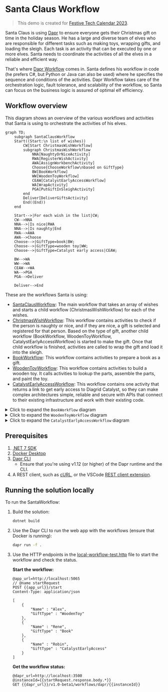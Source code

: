 # Santa Claus Workflow

> This demo is created for [Festive Tech Calendar 2023](https://festivetechcalendar.com/).

Santa Claus is using [Dapr](https://dapr.io/) to ensure everyone gets their Christmas gift on time in the holiday season. He has a large and diverse team of elves who are responsible for different tasks such as making toys, wrapping gifts, and loading the sleigh. Each task is an activity that can be executed by one or more elves. Santa needs to coordinate the activities of all the elves in a reliable and efficient way.

That's where [Dapr Workflow](https://docs.dapr.io/developing-applications/building-blocks/workflow/workflow-overview/) comes in. Santa defines his workflow in code (he prefers C#, but Python or Java can also be used) where he specifies the sequence and conditions of the activities. Dapr Workflow takes care of the orchestration logic, fault tolerance, and scalability of the workflow, so Santa can focus on the business logic is assured of optimal elf efficiency.

## Workflow overview

This diagram shows an overview of the various workflows and activities that Santa is using to orchestrate the activities of his elves.

```mermaid
graph TD;
    subgraph SantaClausWorkflow
    Start((Start:\n list of wishes))
        CW[Start ChristmasWishWorkflow]
        subgraph ChristmasWishWorkflow
            NNA[NaughtyOrNiceActivity]
            RWA[RegisterWishActivity]
            AWA[AssignWorkbenchActivity]
            Choose{ChooseWorkflow\nbased on GiftType}
            BW[BookWorkflow]
            WW[WoodenToyWorkflow]
            CEAW[CatalystEarlyAccessWorkflow]
            WA[WrapActivity]
            PGA[PutGiftInSleighActivity]
        end
        Deliver[DeliverGiftsActivity]
        End((End))
    end

    Start-->|For each wish in the list|CW;
    CW-->NNA
    NNA-->|Is nice|RWA
    NNA-->|Is naughty|End
    RWA-->AWA
    AWA-->Choose
    Choose-->|GiftType=book|BW;
    Choose-->|GiftType=wooden toy|WW;
    Choose-->|GiftType=Catalyst early access|CEAW;

    BW-->WA
    WW-->WA
    CEAW-->WA
    WA-->PGA
    PGA-->Deliver

    Deliver-->End
```

These are the workflows Santa is using:

- [SantaClausWorkflow](./SantaClausWorkflow/Workflows/SantaClausWorkflow.cs): The main workflow that takes an array of wishes and starts a child workflow (ChristmasWishWorkflow) for each of the wishes.
- [ChristmasWishWorkflow](./SantaClausWorkflow/Workflows/ChristmasWishWorkflow.cs): This workflow contains activities to check if the person is naughty or nice, and if they are nice, a gift is selected and registered for that person. Based on the type of gift, another child workflow (BookWorkflow, WoodenToyWorkflow, CatalystEarlyAccessWorkflow) is started to make the gift. Once that child workflow is finished, activities are called to wrap the gift and load it into the sleigh.
- [BookWorkflow](./SantaClausWorkflow/Workflows/BookWorkflow.cs): This workflow contains activities to prepare a book as a gift.
- [WoodenToyWorkflow](./SantaClausWorkflow/Workflows/WoodenToyWorkflow.cs): This workflow contains activities to build a wooden toy. It calls activities to lookup the parts, assemble the parts, and paint the toy.
- [CatalystEarlyAccessWorkflow](./SantaClausWorkflow/Workflows/CatalystEarlyAccessWorkflow.cs): This workflow contains one activity that returns a link to get early access to Diagrid Catalyst, so they can make complex architectures simple, reliable and secure with APIs that connect to their existing infrastructure and work with their existing code.

<details>
    <summary>Click to expand the <code>BookWorkflow</code> diagram</summary>

```mermaid
graph TD;
    Start((Start))-->DetermineBookContentActivity
    subgraph fan-out/fan-in for each part in the book
        WritePageActivity
    end
    DetermineBookContentActivity-->WritePageActivity
    WritePageActivity-->BindBookActivity
    BindBookActivity-->End((End))
```

</details>

<details>
    <summary>Click to expand the <code>WoodenToyWorkflow</code> diagram</summary>

```mermaid
graph TD;
    Start((Start))-->LookupPartsActivity
    subgraph fan-out/fan-in for each part of the toy
        CollectPartActivity
    end
    LookupPartsActivity-->CollectPartActivity
    CollectPartActivity-->AssembleToyActivity
    AssembleToyActivity-->PaintToyActivity
    PaintToyActivity-->End((End))
```

</details>

<details>
    <summary>Click to expand the <code>CatalystEarlyAccessWorkflow</code> diagram</summary>

```mermaid
graph TD;
    Start((Start))-->CatalystEarlyAccessActivity
    CatalystEarlyAccessActivity-->End((End))
```

</details>

## Prerequisites

1. [.NET 7 SDK](https://dotnet.microsoft.com/download/dotnet/7.0)
2. [Docker Desktop](https://www.docker.com/products/docker-desktop/)
3. [Dapr CLI](https://docs.dapr.io/getting-started/install-dapr-cli/)
   - Ensure that you're using v1.12 (or higher) of the Dapr runtime and the CLI.
4. A REST client, such as [cURL](https://curl.se/), or the VSCode [REST client extension](https://marketplace.visualstudio.com/items?itemName=humao.rest-client).

## Running the solution locally

To run the SantaWorkflow:

1. Build the solution:

    ```bash
    dotnet build
    ```

2. Use the Dapr CLI to run the web app with the workflows (ensure that Docker is running):

    ```bash
    dapr run -f .
    ```

3. Use the HTTP endpoints in the [local-workflow-test.http](./local-workflow-tests.http) file to start the workflow and check the status.

    **Start the workflow:**

    ```http
    @app_url=http://localhost:5065
    // @name startRequest
    POST {{app_url}}/start
    Content-Type: application/json

    [
        {
            "Name" : "Alex",
            "GiftType" : "WoodenToy"
        },
        {
            "Name" : "Rene",
            "GiftType" : "Book"
        },
        {
            "Name" : "Robin",
            "GiftType" : "CatalystEarlyAccess"
        }
    ]
    ```

    **Get the workflow status:**

    ```http
    @dapr_url=http://localhost:3500
    @instanceId={{startRequest.response.body.*}}
    GET {{dapr_url}}/v1.0-beta1/workflows/dapr/{{instanceId}}
    ```
